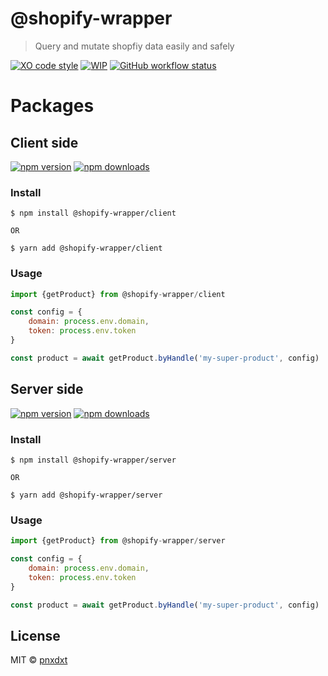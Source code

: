 # @shopify-wrapper

> Query and mutate shopfiy data easily and safely

[![XO code style](https://img.shields.io/badge/code_style-XO-5ed9c7.svg)](https://github.com/xojs/xo)
[![WIP](https://img.shields.io/badge/status-wip-yellow)](https://github.com/pnxdxt/shopify-wrapper)
[![GitHub workflow status](https://img.shields.io/github/workflow/status/pnxdxt/shopify-wrapper/CI)](https://github.com/pnxdxt/shopify-wrapper/actions/)

# Packages

## Client side
[![npm version](https://img.shields.io/npm/v/@shopify-wrapper/client)](https://www.npmjs.com/package/@shopify-wrapper/client)
[![npm downloads](https://img.shields.io/npm/dt/@shopify-wrapper/client)](https://www.npmjs.com/package/@shopify-wrapper/client)

### Install

```
$ npm install @shopify-wrapper/client

OR

$ yarn add @shopify-wrapper/client

```

### Usage

```js
import {getProduct} from @shopify-wrapper/client

const config = {
	domain: process.env.domain,
	token: process.env.token
}

const product = await getProduct.byHandle('my-super-product', config)
```

## Server side
[![npm version](https://img.shields.io/npm/v/@shopify-wrapper/server)](https://www.npmjs.com/package/@shopify-wrapper/server)
[![npm downloads](https://img.shields.io/npm/dt/@shopify-wrapper/server)](https://www.npmjs.com/package/@shopify-wrapper/server)

### Install

```
$ npm install @shopify-wrapper/server

OR

$ yarn add @shopify-wrapper/server

```

### Usage

```js
import {getProduct} from @shopify-wrapper/server

const config = {
	domain: process.env.domain,
	token: process.env.token
}

const product = await getProduct.byHandle('my-super-product', config)
```

## License

MIT © [pnxdxt](https://pnxdxt.com)

